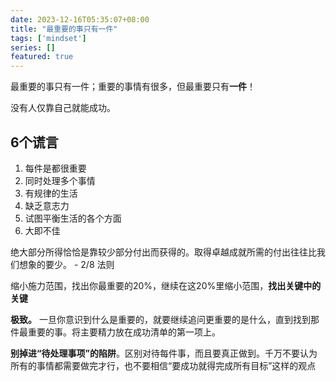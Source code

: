 ```yaml
---
date: 2023-12-16T05:35:07+08:00
title: "最重要的事只有一件"
tags: ['mindset']
series: []
featured: true
---
```

最重要的事只有一件；重要的事情有很多，但最重要只有**一件**！

<!--more-->

没有人仅靠自己就能成功。

## 6个谎言

1. 每件是都很重要
2. 同时处理多个事情
3. 有规律的生活
4. 缺乏意志力
5. 试图平衡生活的各个方面
6. 大即不佳

绝大部分所得恰恰是靠较少部分付出而获得的。取得卓越成就所需的付出往往比我们想象的要少。 - 2/8 法则

缩小施力范围，找出你最重要的20%，继续在这20%里缩小范围，**找出关键中的关键**

**极致。** 一旦你意识到什么是重要的，就要继续追问更重要的是什么，直到找到那件最重要的事。将主要精力放在成功清单的第一项上。

**别掉进“待处理事项”的陷阱**。区别对待每件事，而且要真正做到。千万不要认为所有的事情都需要做完才行，也不要相信“要成功就得完成所有目标”这样的观点